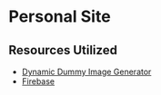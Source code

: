 # Personal Site

## Resources Utilized

- [Dynamic Dummy Image Generator](https://dummyimage.com/600x400/000/fff)
- [Firebase](firebase.google.com)

